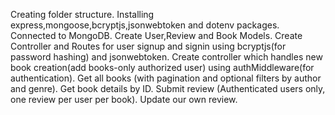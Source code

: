 Creating folder structure.
Installing express,mongoose,bcryptjs,jsonwebtoken and dotenv packages.
Connected to MongoDB.
Create User,Review and Book Models.
Create Controller and Routes for user signup and signin using bcryptjs(for password hashing) and jsonwebtoken.
Create controller which handles new book creation(add books-only authorized user) using authMiddleware(for authentication).
Get all books (with pagination and optional filters by author and genre).
Get book details by ID.
Submit review (Authenticated users only, one review per user per book).
Update our own review.